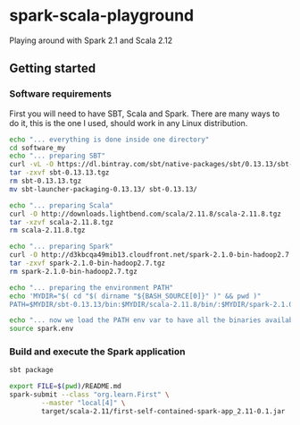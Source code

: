 # spark-scala-playground
Playing around with Spark 2.1 and Scala 2.12

## Getting started

### Software requirements
First you will need to have SBT, Scala and Spark. There are many ways to do it, this is the one I used, should work in any Linux distribution.

```bash
echo "... everything is done inside one directory"
cd software_my
echo "... preparing SBT"
curl -vL -O https://dl.bintray.com/sbt/native-packages/sbt/0.13.13/sbt-0.13.13.tgz
tar -zxvf sbt-0.13.13.tgz
rm sbt-0.13.13.tgz
mv sbt-launcher-packaging-0.13.13/ sbt-0.13.13/

echo "... preparing Scala"
curl -O http://downloads.lightbend.com/scala/2.11.8/scala-2.11.8.tgz
tar -xzvf scala-2.11.8.tgz
rm scala-2.11.8.tgz

echo "... preparing Spark"
curl -O http://d3kbcqa49mib13.cloudfront.net/spark-2.1.0-bin-hadoop2.7.tgz
tar -zxvf spark-2.1.0-bin-hadoop2.7.tgz
rm spark-2.1.0-bin-hadoop2.7.tgz

echo "... preparing the environment PATH"
echo 'MYDIR="$( cd "$( dirname "${BASH_SOURCE[0]}" )" && pwd )"
PATH=$MYDIR/sbt-0.13.13/bin:$MYDIR/scala-2.11.8/bin/:$MYDIR/spark-2.1.0-bin-hadoop2.7/bin:$PATH' > spark.env

echo "... now we load the PATH env var to have all the binaries available"
source spark.env
```

### Build and execute the Spark application
```bash
sbt package

export FILE=$(pwd)/README.md
spark-submit --class "org.learn.First" \
        --master "local[4]" \
        target/scala-2.11/first-self-contained-spark-app_2.11-0.1.jar
```

